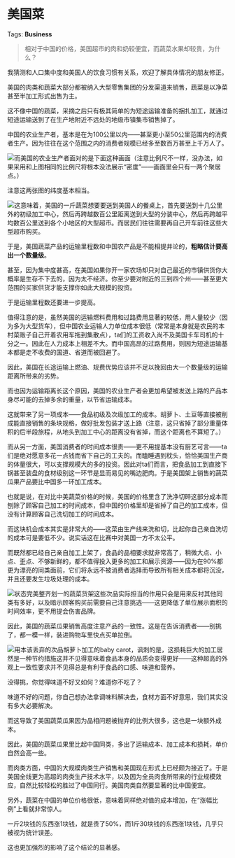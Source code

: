 # 美国菜

Tags: **Business**

> 相对于中国的价格，美国超市的肉和奶较便宜，而蔬菜水果却较贵，为什么？



我猜测和人口集中度和美国人的饮食习惯有关系，欢迎了解具体情况的朋友修正。

美国的肉类和蔬菜大部分都被纳入大型零售集团的分发渠道来销售，蔬菜是以净菜甚至半加工形式出售为主。

这不像中国的蔬菜，采摘之后只有极其简单的为短途运输准备的捆扎加工，就通过短途运输送到了在生产地附近不远处的地级市镇集市销售掉了。

中国的农业生产者，基本是在为100公里以内——甚至更小至50公里范围内的消费者生产。因为往往在这个范围之内的消费者规模已经多至数百万甚至上千万人了。

![](https://picx.zhimg.com/50/v2-087072fad28bb01aa3eed5e177ca8d90_720w.jpg?source=1940ef5c)而美国的农业生产者面对的是下面这种画面（注意比例尺不一样，没办法，如果采用和上图相同的比例尺将根本没法展示“密度”——画面里会只有一两个聚居点。）

注意这两张图的纬度基本相当。

![](https://picx.zhimg.com/50/v2-e6ce6a59dd3db6049f2ee01751da2ff8_720w.jpg?source=1940ef5c)这意味着，美国的一斤蔬菜想要要送到美国人的餐桌上，首先要送到十几公里外的初级加工中心，然后再跨越数百公里距离送到大型的分装中心，然后再跨越平均数百公里送到各个小地区的大型超市。而居民们往往需要再自己开车前往这些大型超市购买。

于是，美国蔬菜产品的运输里程数和中国农产品是不能相提并论的，**粗略估计要高出一个数量级**。

甚至，因为集中度甚高，在美国如果你开一家农场却只对自己最近的市镇供货你大概率是生存不下去的，因为太不经济。你至少要对附近的三到四个州——甚至更大范围的买家供货才能支撑你如此大规模的投资。

于是运输里程数还要进一步提高。

值得注意的是，虽然美国的运输燃料费用和过路费用显著的较低，用人量较少（因为多为大型货车），但中国农业运输人力单位成本很低（常常是本身就是农民的本村菜贩子自己开着农用车拖到集散点），ta们的工资收入尚不及美国卡车司机的十分之一。因此在人力成本上相差不大。而中国高昂的过路费用，则因为短途运输基本都是走不收费的国道、省道而被回避了。

因此，美国在长途运输上燃油、规费优势应该并不足以挽回由大一个数量级的运输距离所带来的劣势。

而也因为运输距离长这个原因，美国的农业生产者会更加希望被发送上路的产品本身尽可能的去掉多余的重量，以节省运输成本。

这就带来了另一项成本——食品初级及次级加工的成本。胡萝卜、土豆等直接被削成能直接销售的条块规格，做好批发包装才送上路（注意，这只省掉了部分重量体积的后半段旅程，从地头到加工中心的距离没有省掉，而这个距离也不算短了。）

而从另一方面，美国消费者的时间成本很贵——更不用提基本没有厨艺可言——ta们是绝对愿意多花一点钱而省下自己的工夫的。而瞌睡遇到枕头，恰恰美国生产商的体量很大，可以支撑规模大的多的投资。因此对ta们而言，把食品加工到直接下锅甚至装盘的食材级别这一环节是显而易见的嘴边肥肉。于是美国架上销售的蔬菜瓜果产品要比中国多一环加工成本。

也就是说，在对比中美蔬菜价格的时候，美国的价格里含了洗净切碎这部分成本而刨除了顾客自己加工的时间成本，但中国的价格里却是省掉了自己的加工成本，但没有计算顾客自己洗切加工的时间成本。

而这块机会成本其实是非常大的——这菜由生产线来洗和切，比起你自己亲自洗切的成本可是要低不少。说实话这在比赛中对美国一方不太公平。

而既然都已经自己亲自加工上架了，食品的品相要求就非常高了，稍微大点、小点、歪点、不够新鲜的，都不值得投入更多的加工和展示资源——因为在90%都更为漂亮的同类面前，它们将永远不被消费者选择而导致所有相关成本都将沉没，并且还要发生垃圾处理的成本。

![](https://pic1.zhimg.com/50/v2-ea11d86e763f37fe2104d9284b85ecfe_720w.jpg?source=1940ef5c)状态完美整齐划一的蔬菜货架这些次品实际担当的作用只会是用来反衬其他同类有多好，以及暗示顾客购买前需要自己注意挑选——这更降低了单位展示面积的时间效率，更不用提会伤害品牌。

因此，美国的蔬菜瓜果销售高度注意产品的一致性。这是在告诉消费者——别挑了，都一模一样，装进购物车里快点买单拉倒。

![](https://picx.zhimg.com/50/v2-feca145118e5c99dbc178ff358240887_720w.jpg?source=1940ef5c)用本该丢弃的次品胡萝卜加工的baby carot，讽刺的是，这损耗巨大的加工居然是一种节约措施这并不见得意味着食品本身的品质会变得更好——这种超高的外观上一致性要求并不见得总是有利于食品的口感、味道和营养。

没得挑，你觉得味道不好又如何？难道你不吃了？

味道不好的问题，你自己想办法拿调味料解决去，食材方面不好意思，我们其实没有多大必要解决。

而这导致了美国蔬菜瓜果因为品相问题被抛弃的比例大很多，这也是一块额外成本。

因此，美国的蔬菜瓜果里比起中国同类，多出了运输成本、加工成本和损耗，单价自然会高一些。

而肉类方面，中国的大规模肉类生产销售和美国现在形式上已经颇为接近了。于是美国全线更为高超的肉类生产技术水平，以及因为全员肉食所带来的行业规模效应，自然比较轻松的胜过了中国同行。美国肉类自然要显著的比中国便宜。

  


另外，蔬菜在中国的单位价格很低，意味着同样绝对值的成本增加，在“涨幅比例”上看就非常惊人。

一斤2块钱的东西涨1块钱，就是贵了50%，而1斤30块钱的东西涨1块钱，几乎只被视为统计误差。

这也更加强烈的影响了这个结论的显著感。



